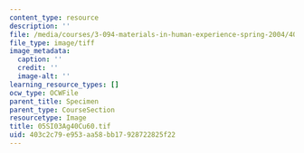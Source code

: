 ```yaml
---
content_type: resource
description: ''
file: /media/courses/3-094-materials-in-human-experience-spring-2004/403c2c79e953aa58bb17928722825f22_05SI03Ag40Cu60.tif
file_type: image/tiff
image_metadata:
  caption: ''
  credit: ''
  image-alt: ''
learning_resource_types: []
ocw_type: OCWFile
parent_title: Specimen
parent_type: CourseSection
resourcetype: Image
title: 05SI03Ag40Cu60.tif
uid: 403c2c79-e953-aa58-bb17-928722825f22
---
```

